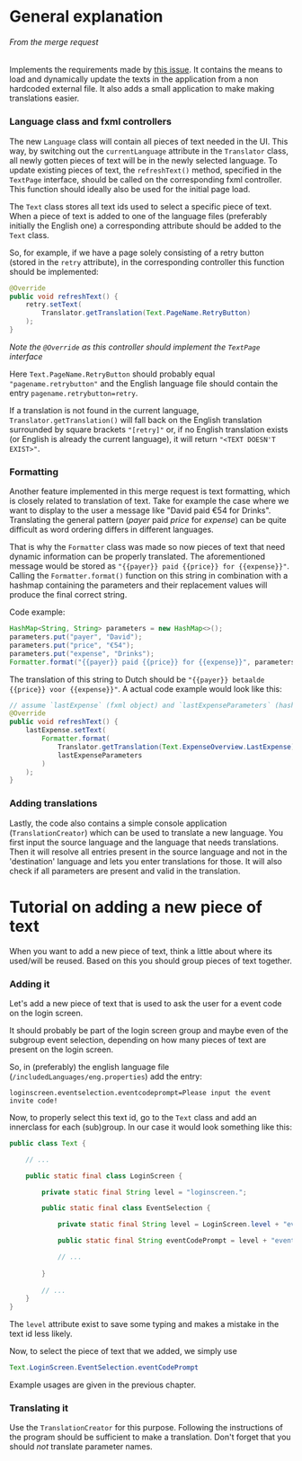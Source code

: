 # General explanation
###### From the merge request
Implements the requirements made by [this issue](https://gitlab.ewi.tudelft.nl/cse1105/2023-2024/teams/oopp-team-70/-/issues/14 "Add (custom) language support"). It contains the means to load and dynamically update the texts in the application from a non hardcoded external file. It also adds a small application to make making translations easier.

### Language class and fxml controllers

The new `Language` class will contain all pieces of text needed in the UI. This way, by switching out the `currentLanguage` attribute in the `Translator` class, all newly gotten pieces of text will be in the newly selected language. To update existing pieces of text, the `refreshText()` method, specified in the `TextPage` interface, should be called on the corresponding fxml controller. This function should ideally also be used for the initial page load.

The `Text` class stores all text ids used to select a specific piece of text. When a piece of text is added to one of the language files (preferably initially the English one) a corresponding attribute should be added to the `Text` class.

So, for example, if we have a page solely consisting of a retry button (stored in the `retry` attribute), in the corresponding controller this function should be implemented:

```java
@Override
public void refreshText() {
    retry.setText(
        Translator.getTranslation(Text.PageName.RetryButton)
    );
}
```
_Note the `@Override` as this controller should implement the `TextPage` interface_

Here `Text.PageName.RetryButton` should probably equal `"pagename.retrybutton"` and the English language file should contain the entry `pagename.retrybutton=retry`.

If a translation is not found in the current language, `Translator.getTranslation()` will fall back on the English translation surrounded by square brackets `"[retry]"` or, if no English translation exists (or English is already the current language), it will return `"<TEXT DOESN'T EXIST>"`.

### Formatting

Another feature implemented in this merge request is text formatting, which is closely related to translation of text. Take for example the case where we want to display to the user a message like "David paid €54 for Drinks". Translating the general pattern (_payer_ paid _price_ for _expense_) can be quite difficult as word ordering differs in different languages.

That is why the `Formatter` class was made so now pieces of text that need dynamic information can be properly translated. The aforementioned message would be stored as `"{{payer}} paid {{price}} for {{expense}}"`. Calling the `Formatter.format()` function on this string in combination with a hashmap containing the parameters and their replacement values will produce the final correct string.

Code example:
```java
HashMap<String, String> parameters = new HashMap<>();
parameters.put("payer", "David");
parameters.put("price", "€54");
parameters.put("expense", "Drinks");
Formatter.format("{{payer}} paid {{price}} for {{expense}}", parameters); // this will equal "David paid €54 for Drinks"
```

The translation of this string to Dutch should be `"{{payer}} betaalde {{price}} voor {{expense}}"`. A actual code example would look like this:

```java
// assume `lastExpense` (fxml object) and `lastExpenseParameters` (hashmap) are valid attributes.
@Override
public void refreshText() {
    lastExpense.setText(
        Formatter.format(
            Translator.getTranslation(Text.ExpenseOverview.LastExpense), 
            lastExpenseParameters
        )
    );
}
```

### Adding translations
Lastly, the code also contains a simple console application (`TranslationCreator`) which can be used to translate a new language. You first input the source language and the language that needs translations. Then it will resolve all entries present in the source language and not in the 'destination' language and lets you enter translations for those. It will also check if all parameters are present and valid in the translation.


# Tutorial on adding a new piece of text
When you want to add a new piece of text, think a little about where its used/will be reused.
Based on this you should group pieces of text together.

### Adding it

Let's add a new piece of text that is used to ask the user for a event code on the login screen.

It should probably be part of the login screen group and maybe even of the subgroup event selection, depending on how many pieces of text are present on the login screen.

So, in (preferably) the english language file (`/includedLanguages/eng.properties`) add the entry:
```properties
loginscreen.eventselection.eventcodeprompt=Please input the event invite code!
```

Now, to properly select this text id, go to the `Text` class and add an innerclass for each (sub)group.
In our case it would look something like this:

```java
public class Text {

    // ...

    public static final class LoginScreen {

        private static final String level = "loginscreen.";

        public static final class EventSelection {

            private static final String level = LoginScreen.level + "eventselection.";

            public static final String eventCodePrompt = level + "eventcodeprompt";

            // ...
            
        }
        
        // ...
    }
}
```
The `level` attribute exist to save some typing and makes a mistake in the text id less likely.

Now, to select the piece of text that we added, we simply use 
```java
Text.LoginScreen.EventSelection.eventCodePrompt
```
Example usages are given in the previous chapter.

### Translating it
Use the `TranslationCreator` for this purpose.
Following the instructions of the program should be sufficient to make a translation.
Don't forget that you should _not_ translate parameter names.

